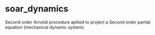 # soar_dynamics
Second order Arnoldi procedure apllied to project a Second order partial equation (mechanical dynamic system).
